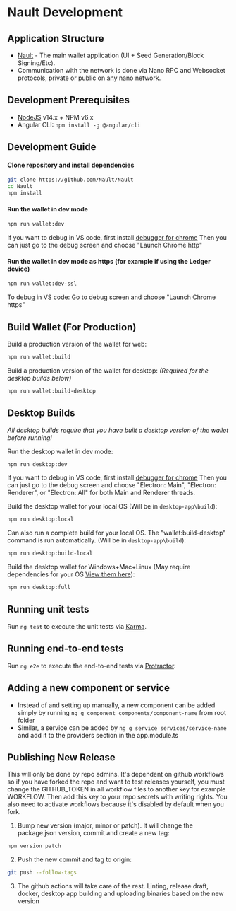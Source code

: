 # Nault Development

## Application Structure

- [Nault](https://github.com/Nault/Nault) - The main wallet application (UI + Seed Generation/Block Signing/Etc).
- Communication with the network is done via Nano RPC and Websocket protocols, private or public on any nano network.

## Development Prerequisites
- [NodeJS](https://nodejs.org) v14.x + NPM v6.x
- Angular CLI: `npm install -g @angular/cli`

## Development Guide
#### Clone repository and install dependencies
```bash
git clone https://github.com/Nault/Nault
cd Nault
npm install
```

#### Run the wallet in dev mode
```bash
npm run wallet:dev
```

If you want to debug in VS code, first install [debugger for chrome](https://marketplace.visualstudio.com/items?itemName=msjsdiag.debugger-for-chrome)
Then you can just go to the debug screen and choose "Launch Chrome http"

#### Run the wallet in dev mode as https (for example if using the Ledger device)
```bash
npm run wallet:dev-ssl
```

To debug in VS code: Go to debug screen and choose "Launch Chrome https"

## Build Wallet (For Production)
Build a production version of the wallet for web:
```bash
npm run wallet:build
```

Build a production version of the wallet for desktop: *(Required for the desktop builds below)*
```bash
npm run wallet:build-desktop
```

## Desktop Builds

*All desktop builds require that you have built a desktop version of the wallet before running!*

Run the desktop wallet in dev mode:
```bash
npm run desktop:dev
```

If you want to debug in VS code, first install [debugger for chrome](https://marketplace.visualstudio.com/items?itemName=msjsdiag.debugger-for-chrome)
Then you can just go to the debug screen and choose "Electron: Main", "Electron: Renderer", or "Electron: All" for both Main and Renderer threads.

Build the desktop wallet for your local OS (Will be in `desktop-app\build`):
```bash
npm run desktop:local
```

Can also run a complete build for your local OS. The "wallet:build-desktop" command is run automatically. (Will be in `desktop-app\build`):
```bash
npm run desktop:build-local
```

Build the desktop wallet for Windows+Mac+Linux (May require dependencies for your OS [View them here](https://www.electron.build/multi-platform-build)):
```bash
npm run desktop:full
```

## Running unit tests

Run `ng test` to execute the unit tests via [Karma](https://karma-runner.github.io).

## Running end-to-end tests

Run `ng e2e` to execute the end-to-end tests via [Protractor](http://www.protractortest.org/).

## Adding a new component or service

* Instead of and setting up manually, a new component can be added simply by running `ng g component components/component-name` from root folder
* Similar, a service can be added by `ng g service services/service-name` and add it to the providers section in the app.module.ts

## Publishing New Release

This will only be done by repo admins. It's dependent on github workflows so if you have forked the repo and want to test releases yourself, you must change the GITHUB_TOKEN in all workflow files to another key for example WORKFLOW. Then add this key to your repo secrets with writing rights. You also need to activate workflows because it's disabled by default when you fork.

1. Bump new version (major, minor or patch). It will change the package.json version, commit and create a new tag:
```bash
npm version patch
```

2. Push the new commit and tag to origin:
```bash
git push --follow-tags
```

3. The github actions will take care of the rest. Linting, release draft, docker, desktop app building and uploading binaries based on the new version